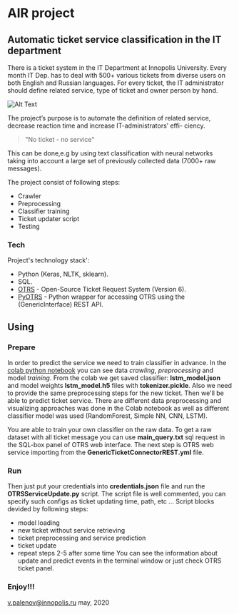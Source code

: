 # AIR project
## Automatic ticket service classification in the IT department

There is a ticket system in the IT Department at Innopolis University. Every month IT Dep. has to deal with 500+ various tickets from diverse users on both English and Russian languages. For every ticket, the IT administrator should define related service, type of ticket and owner person by hand.

![Alt Text](img/my.gif)

The project’s purpose is to automate the definition of related service, decrease reaction time and increase IT-administrators’ effi- ciency.
> "No ticket - no service"

This can be done,e.g by using text classification with neural networks taking into account a large set of previously collected data (7000+ raw messages).

The project consist of following steps:
  - Crawler
  - Preprocessing
  - Classifier training
  - Ticket updater script
  - Testing


### Tech

Project's technology stack':

* Python (Keras, NLTK, sklearn).
* SQL.
* [OTRS](https://it.university.innopolis.ru/otrs/customer.pl) - Open-Source Ticket Request System (Version 6).
* [PyOTRS](https://buildmedia.readthedocs.org/media/pdf/pyotrs/latest/pyotrs.pdf) - Python wrapper for accessing OTRS using the (GenericInterface) REST API.


## Using
### Prepare
In order to predict the service we need to train classifier in advance. In the [colab python notebook](https://colab.research.google.com/drive/1ddkqWp1YHoxTFaNLUA4KfNTPVUlTP8ZK#scrollTo=FVW_94T42zWj) you can see data *crawling*, *preprocessing* and model *training*. From the colab we get saved classifier: **lstm_model.json** and model weights **lstm_model.h5** files with **tokenizer.pickle**. Also we need to provide the same preprocessing steps for the new ticket. Then we'll be able to predict ticket service. There are different data preprocessing and visualizing approaches was done in the Colab notebook as well as different classifier model was used (RandomForest, Simple NN, CNN, LSTM).

You are able to train your own classifier on the raw data. To get a raw dataset with all ticket message you can use **main_query.txt** sql request in the SQL-box panel of OTRS web interface. The next step is OTRS web service importing from the **GenericTicketConnectorREST.yml** file.

### Run
Then just put your credentials into **credentials.json** file and run the **OTRSServiceUpdate.py** script. The script file is well commented, you can specify such configs as ticket updating time, path, etc ...
Script blocks devided by following steps:
- model loading
- new ticket without service retrieving
- ticket preprocessing and service prediction
- ticket update
- repeat steps 2-5 after some time
You can see the information about update and predict events in the terminal window or just check OTRS ticket panel.

### Enjoy!!!


<v.palenov@innopolis.ru>
may, 2020
